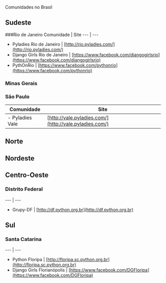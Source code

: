 Comunidades no Brasil

## Sudeste

###Rio de Janeiro
Comunidade | Site 
 --- | --- 
- Pyladies Rio de Janeiro | [http://rio.pyladies.com/](http://rio.pyladies.com/)
- Django Girls Rio de Janeiro | [https://www.facebook.com/djangogirlsrio](https://www.facebook.com/djangogirlsrio)
- PythOnRio | [https://www.facebook.com/pythonrio](https://www.facebook.com/pythonrio)


### Minas Gerais

### São Paulo
Comunidade | Site 
 --- | --- 
- Pyladies Vale | [http://vale.pyladies.com/](http://vale.pyladies.com/)


## Norte

## Nordeste

## Centro-Oeste

### Distrito Federal
 --- | --- 
 - Grupy-DF | [http://df.python.org.br](http://df.python.org.br)

## Sul

### Santa Catarina
 --- | --- 
- Python Floripa | [http://floripa.sc.python.org.br](http://floripa.sc.python.org.br)
- Django Girls Florianópolis | [https://www.facebook.com/DGFloripa](https://www.facebook.com/DGFloripa)


